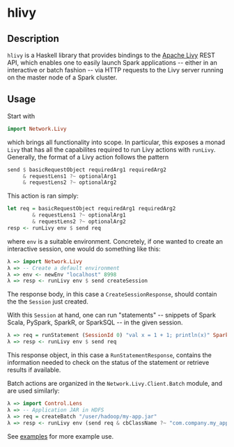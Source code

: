 # hlivy
## Description
`hlivy` is a Haskell library that provides bindings to the [Apache Livy](https://livy.incubator.apache.org/) REST API, which enables one to easily launch Spark applications -- either in an interactive or batch fashion -- via HTTP requests to the Livy server running on the master node of a Spark cluster.

## Usage
Start with

``` haskell
import Network.Livy
```

which brings all functionality into scope.  In particular, this exposes a monad `Livy` that has all the capabilites required to run Livy actions with `runLivy`.  Generally, the format of a Livy action follows the pattern

``` haskell
send $ basicRequestObject requiredArg1 requiredArg2
     & requestLens1 ?~ optionalArg1
     & requestLens2 ?~ optionalArg2
```

This action is ran simply:

``` haskell
let req = basicRequestObject requiredArg1 requiredArg2
        & requestLens1 ?~ optionalArg1
        & requestLens2 ?~ optionalArg2
resp <- runLivy env $ send req
```

where `env` is a suitable environment. Concretely, if one wanted to create an interactive session, one would do something like this:

``` haskell
λ => import Network.Livy
λ => -- Create a default environment
λ => env <- newEnv "localhost" 8998
λ => resp <- runLivy env $ send createSession
```

The response body, in this case a `CreateSessionResponse`, should contain the the `Session` just created.

With this `Session` at hand, one can run "statements" -- snippets of Spark Scala, PySpark, SparkR, or SparkSQL -- in the given session.

``` haskell
λ => req = runStatement (SessionId 0) "val x = 1 + 1; println(x)" SparkSession
λ => resp <- runLivy env $ send req
```

This response object, in this case a `RunStatementResponse`, contains the information needed to check on the status of the statement or retrieve results if available.

Batch actions are organized in the `Network.Livy.Client.Batch` module, and are used similarly:

``` haskell
λ => import Control.Lens
λ => -- Application JAR in HDFS
λ => req = createBatch "/user/hadoop/my-app.jar"
λ => resp <- runLivy env (send req & cbClassName ?~ "com.company.my_app" ?~ cbExecutorCores ?~ 4)
```
See [examples](https://github.com/EarnestResearch/hlivy/tree/1.0.0/examples/) for more example use.
